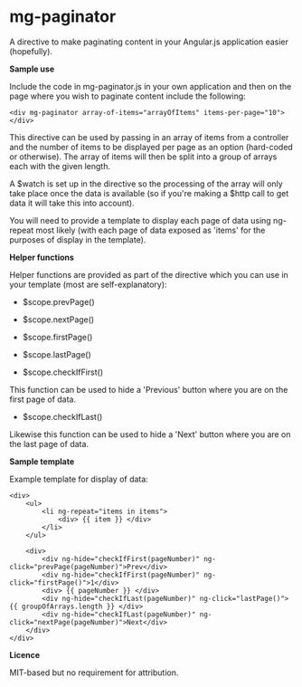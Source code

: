 mg-paginator
============

A directive to make paginating content in your Angular.js application easier (hopefully).

**Sample use**

Include the code in mg-paginator.js in your own application and then on the page where you wish to paginate content include the following:

    <div mg-paginator array-of-items="arrayOfItems" items-per-page="10">
    </div>
    
This directive can be used by passing in an array of items from a controller and the number of items to be displayed per page as an option (hard-coded or otherwise). The array of items will then be split into a group of arrays each with the given length.

A $watch is set up in the directive so the processing of the array will only take place once the data is available (so if you're making a $http call to get data it will take this into account).

You will need to provide a template to display each page of data using ng-repeat most likely (with each page of data exposed as 'items' for the purposes of display in the template). 

**Helper functions**

Helper functions are provided as part of the directive which you can use in your template (most are self-explanatory):

- $scope.prevPage()

- $scope.nextPage()
    
- $scope.firstPage()

- $scope.lastPage()

- $scope.checkIfFirst()
    
This function can be used to hide a 'Previous' button where you are on the first page of data.

- $scope.checkIfLast()

Likewise this function can be used to hide a 'Next' button where you are on the last page of data. 

**Sample template**

Example template for display of data:

    <div>
        <ul>
            <li ng-repeat="items in items">
                <div> {{ item }} </div>
            </li>
        </ul>

        <div>
            <div ng-hide="checkIfFirst(pageNumber)" ng-click="prevPage(pageNumber)">Prev</div>
            <div ng-hide="checkIfFirst(pageNumber)" ng-click="firstPage()">1</div>
            <div> {{ pageNumber }} </div>
            <div ng-hide="checkIfLast(pageNumber)" ng-click="lastPage()"> {{ groupOfArrays.length }} </div>
            <div ng-hide="checkIfLast(pageNumber)" ng-click="nextPage(pageNumber)">Next</div>
        </div>
    </div>

**Licence**

MIT-based but no requirement for attribution.
